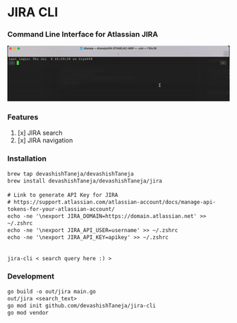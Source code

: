 # **JIRA CLI**

### Command Line Interface for Atlassian JIRA

<img src="./img/jira.gif">

### Features
1. [x] JIRA search
2. [x] JIRA navigation

### Installation
```shell
brew tap devashishTaneja/devashishTaneja
brew install devashishTaneja/devashishTaneja/jira

# Link to generate API Key for JIRA
# https://support.atlassian.com/atlassian-account/docs/manage-api-tokens-for-your-atlassian-account/
echo -ne '\nexport JIRA_DOMAIN=https://domain.atlassian.net' >> ~/.zshrc
echo -ne '\nexport JIRA_API_USER=username' >> ~/.zshrc
echo -ne '\nexport JIRA_API_KEY=apikey' >> ~/.zshrc


jira-cli < search query here :) >

```

### Development
```shell
go build -o out/jira main.go
out/jira <search_text>
go mod init github.com/devashishTaneja/jira-cli
go mod vendor
```
